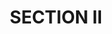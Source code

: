---
templateKey: portfolio-post
title: SECTION II
description: Sometimes I said NO NO to sunlight and colours
featuredimage: https://res.cloudinary.com/teapetradotcom/image/upload/v1597688882/177952_4191846200840_934018220_o_l9mvcx.jpg
galleryImages:
  - - https://res.cloudinary.com/teapetradotcom/image/upload/v1597689403/Portfolio/Lifestyle%20-%20Section%202/_mg_2900_euiea1.jpg
    - https://res.cloudinary.com/teapetradotcom/image/upload/v1597689277/Portfolio/Lifestyle%20-%20Section%202/1272882_10202204086850026_1849427322_o_ouigpp.jpg
    - https://res.cloudinary.com/teapetradotcom/image/upload/v1597689271/Portfolio/Lifestyle%20-%20Section%202/259586_4427524332646_1026770653_o_uuvjj5.jpg
    - https://res.cloudinary.com/teapetradotcom/image/upload/v1597689270/Portfolio/Lifestyle%20-%20Section%202/778673_10202181696770288_1850359283_o_z1hs3w.jpg
    - https://res.cloudinary.com/teapetradotcom/image/upload/v1597689268/Portfolio/Lifestyle%20-%20Section%202/1381478_10202202437928804_1450722199_n_qfbxj7.jpg
    - https://res.cloudinary.com/teapetradotcom/image/upload/v1597689268/Portfolio/Lifestyle%20-%20Section%202/20664451_10214007904058079_4257298223498864415_n_v5iylq.jpg
    - https://res.cloudinary.com/teapetradotcom/image/upload/v1597689267/Portfolio/Lifestyle%20-%20Section%202/1378831_10202189750851635_371898375_n_uioy6e.jpg
    - https://res.cloudinary.com/teapetradotcom/image/upload/v1597689266/Portfolio/Lifestyle%20-%20Section%202/621966_4442598709496_1188228950_o_izrufj.jpg
    - https://res.cloudinary.com/teapetradotcom/image/upload/v1597689266/Portfolio/Lifestyle%20-%20Section%202/705347_4939227724911_1330504855_o_lez8f3.jpg
    - https://res.cloudinary.com/teapetradotcom/image/upload/v1597689262/Portfolio/Lifestyle%20-%20Section%202/603424_10202297229618537_1079725964_n_nn46yl.jpg
    - https://res.cloudinary.com/teapetradotcom/image/upload/v1597689260/Portfolio/Lifestyle%20-%20Section%202/278348_4564698281909_1835157148_o_gy9tvh.jpg
    - https://res.cloudinary.com/teapetradotcom/image/upload/v1597689257/Portfolio/Lifestyle%20-%20Section%202/405235_4458740473030_1807437527_n_vbc89n.jpg
---